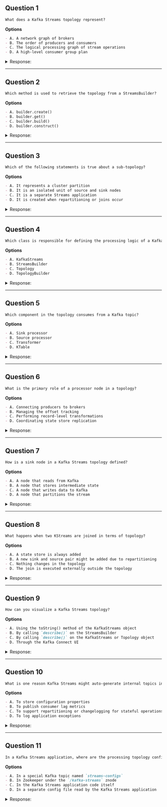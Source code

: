 ## Question 1

```markdown
What does a Kafka Streams topology represent?
```

**Options**

```markdown
- A. A network graph of brokers
- B. The order of producers and consumers
- C. The logical processing graph of stream operations
- D. A high-level consumer group plan
```

<details><summary>Response:</summary>

**Answer:** C

**Explanation:**

```markdown
A topology defines the DAG (Directed Acyclic Graph) of stream processors and state stores.

- A. That’s Kafka cluster topology.
- B. Topology refers to processors, not producers/consumers.
- C. Correct.
- D. Consumer groups are managed by Kafka, not topology.
```

</details>

---

## Question 2

```markdown
Which method is used to retrieve the topology from a StreamsBuilder?
```

**Options**

```markdown
- A. builder.create()
- B. builder.get()
- C. builder.build()
- D. builder.construct()
```

<details><summary>Response:</summary>

**Answer:** C

**Explanation:**

```markdown
The `build()` method constructs the `Topology` from the defined stream operations.

- A. No such method.
- B. Doesn’t exist.
- C. Correct.
- D. Not part of the API.
```

</details>

---

## Question 3

```markdown
Which of the following statements is true about a sub-topology?
```

**Options**

```markdown
- A. It represents a cluster partition
- B. It is an isolated unit of source and sink nodes
- C. It is a separate Streams application
- D. It is created when repartitioning or joins occur
```

<details><summary>Response:</summary>

**Answer:** D

**Explanation:**

```markdown
Sub-topologies are created when repartitioning is needed or during joins between different partitions.

- A. That’s Kafka partitioning.
- B. Sub-topologies are not strictly isolated by sink/source.
- C. Not separate applications.
- D. Correct.
```

</details>

---

## Question 4

```markdown
Which class is responsible for defining the processing logic of a Kafka Streams app?
```

**Options**

```markdown
- A. KafkaStreams
- B. StreamsBuilder
- C. Topology
- D. TopologyBuilder
```

<details><summary>Response:</summary>

**Answer:** B

**Explanation:**

```markdown
StreamsBuilder provides the fluent API to define sources, transformations, sinks, etc.

- A. Executes the logic.
- B. Correct.
- C. Low-level representation after build().
- D. Deprecated in newer versions.
```

</details>

---

## Question 5

```markdown
Which component in the topology consumes from a Kafka topic?
```

**Options**

```markdown
- A. Sink processor
- B. Source processor
- C. Transformer
- D. KTable
```

<details><summary>Response:</summary>

**Answer:** B

**Explanation:**

```markdown
Source processors are the entry points for data coming from Kafka topics.

- A. Sink processors write to Kafka.
- B. Correct.
- C. Transform logic only; doesn’t consume directly.
- D. Not a processor component.
```

</details>

---

## Question 6

```markdown
What is the primary role of a processor node in a topology?
```

**Options**

```markdown
- A. Connecting producers to brokers
- B. Managing the offset tracking
- C. Performing record-level transformations
- D. Coordinating state store replication
```

<details><summary>Response:</summary>

**Answer:** C

**Explanation:**

```markdown
Processor nodes apply transformations or computations to the incoming records.

- A. Outside the scope of Kafka Streams.
- B. Kafka handles offsets.
- C. Correct.
- D. State changelogs handle replication, not processor nodes.
```

</details>

---

## Question 7

```markdown
How is a sink node in a Kafka Streams topology defined?
```

**Options**

```markdown
- A. A node that reads from Kafka
- B. A node that stores intermediate state
- C. A node that writes data to Kafka
- D. A node that partitions the stream
```

<details><summary>Response:</summary>

**Answer:** C

**Explanation:**

```markdown
Sink processors send records from the topology back to Kafka topics.

- A. That’s a source node.
- B. That’s a state store.
- C. Correct.
- D. Repartitioning may lead to sink/source pairs, but not the purpose of sink.
```

</details>

---

## Question 8

```markdown
What happens when two KStreams are joined in terms of topology?
```

**Options**

```markdown
- A. A state store is always added
- B. A new sink and source pair might be added due to repartitioning
- C. Nothing changes in the topology
- D. The join is executed externally outside the topology
```

<details><summary>Response:</summary>

**Answer:** B

**Explanation:**

```markdown
Kafka Streams inserts sink/source nodes to ensure data is repartitioned correctly for joins.

- A. Not always; depends on join type.
- B. Correct.
- C. The topology is modified.
- D. Joins are internal to the topology.
```

</details>

---

## Question 9

```markdown
How can you visualize a Kafka Streams topology?
```

**Options**

```markdown
- A. Using the toString() method of the KafkaStreams object
- B. By calling `describe()` on the StreamsBuilder
- C. By calling `describe()` on the KafkaStreams or Topology object
- D. Through the Kafka Connect UI
```

<details><summary>Response:</summary>

**Answer:** C

**Explanation:**

```markdown
You can visualize or inspect the topology with `.describe()` on the `Topology` or `KafkaStreams` object.

- A. Might print details but not structured.
- B. StreamsBuilder has no `describe()`.
- C. Correct.
- D. Kafka Connect UI is unrelated.
```

</details>

---

## Question 10

```markdown
What is one reason Kafka Streams might auto-generate internal topics in a topology?
```

**Options**

```markdown
- A. To store configuration properties
- B. To publish consumer lag metrics
- C. To support repartitioning or changelogging for stateful operations
- D. To log application exceptions
```

<details><summary>Response:</summary>

**Answer:** C

**Explanation:**

```markdown
Internal topics are created for:

- Repartitioning (to ensure correct key distribution)
- Changelogging (for state recovery)

- A. Configs are not stored in topics.
- B. Lag is reported via metrics, not topics.
- C. Correct.
- D. Exceptions aren’t logged in topics.
```

</details>

---

## Question 11

```markdown
In a Kafka Streams application, where are the processing topology configurations stored?
```

**Options**

```markdown
- A. In a special Kafka topic named `streams-configs`
- B. In Zookeeper under the `/kafka-streams` znode
- C. In the Kafka Streams application code itself
- D. In a separate config file read by the Kafka Streams application
```

<details><summary>Response:</summary> 

**Answer:** C

**Explanation:**

```markdown
In a Kafka Streams application, the processing topology (the DAG of processing nodes) is defined in the application code itself using the Kafka Streams DSL or the Processor API.

- A, B are incorrect because Kafka Streams does not use a special topic or Zookeeper for storing topology configurations.
- D is incorrect as the topology is not defined in a separate config file, but rather in the application code.
```

</details>

